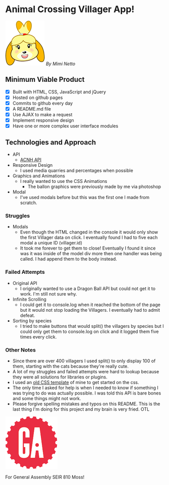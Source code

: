 # Animal Crossing Villager App!

![Animal Crossing](/img/nookabel.png)   _By Mimi Netto_

## Minimum Viable Product

- [x] Built with HTML, CSS, JavaScript and jQuery
- [x] Hosted on github pages
- [x] Commits to github every day
- [x] A README.md file
- [x] Use AJAX to make a request
- [x] Implement responsive design
- [x] Have one or more complex user interface modules

## Technologies and Approach
* API
  * [ACNH API](http://acnhapi.com/)
* Responsive Design
  * I used media quarries and percentages when possible
* Graphics and Animations
  * I really wanted to use the CSS Animations
    * The ballon graphics were previously made by me via photoshop  
* Modal
  * I've used modals before but this was the first one I made from scratch.

### Struggles

* Modals
  * Even though the HTML changed in the console it would only show the first Villager data on click. I eventually found I had to five each modal a unique ID (villager.id)
  * It took me forever to get them to close! Eventually I found it since was it was inside of the model div more then one handler was being called. I had append them to the body instead.

### Failed Attempts

* Original API
  * I originally wanted to use a Dragon Ball API but could not get it to work. I'm still not sure why.
* Infinite Scrolling
  * I could get it to console.log when it reached the bottom of the page but it would not stop loading the Villagers. I eventually had to admit defeat.
* Sorting by species
  * I tried to make buttons that would split() the villagers by species but I could only get them to console.log on click and it logged them five times every click.

### Other Notes

* Since there are over 400 villagers I used split() to only display 100 of them, starting with the cats because they're really cute.
* A lot of my struggles and failed attempts were hard to lookup because they were all solutions for libraries or plugins.
* I used an [old CSS template](https://github.com/mimnetto/simple-starter-templates) of mine to get started on the css.
* The only time I asked for help is when I needed to know if something I was trying to do was actually possible. I was told this API is bare bones and some things might not work.
* Please forgive spelling mistakes and typos on this README. This is the last thing I'm doing for this project and my brain is very fried. OTL

![ga](/img/gaLogo.png) <br>

For General Assembly SEIR 810 Moss!
